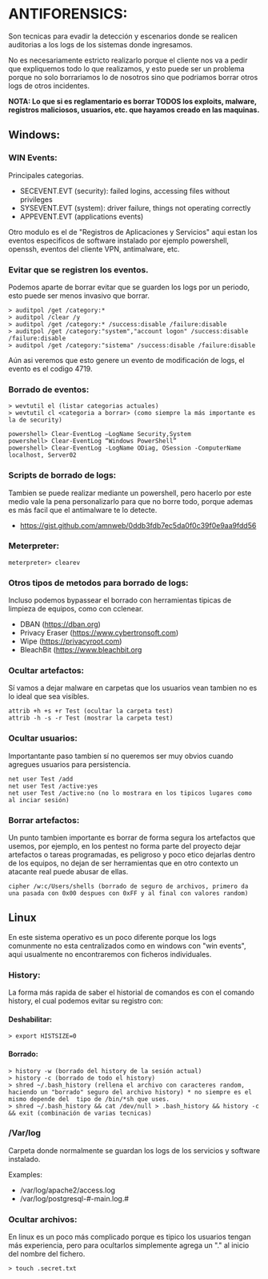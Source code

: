 # ANTIFORENSICS:
Son tecnicas para evadir la detección y escenarios donde se realicen auditorias a los logs de los sistemas donde ingresamos.

No es necesariamente estricto realizarlo porque el cliente nos va a pedir que expliquemos todo lo que realizamos, y esto puede ser un problema porque no solo borrariamos lo de nosotros sino que podriamos borrar otros logs de otros incidentes.

**NOTA: Lo que si es reglamentario es borrar TODOS los exploits, malware, registros maliciosos, usuarios, etc. que hayamos creado en las maquinas.**

## Windows:

### WIN Events:
Principales categorias.
- SECEVENT.EVT (security): failed logins, accessing files without privileges
- SYSEVENT.EVT (system): driver failure, things not operating correctly
- APPEVENT.EVT (applications events)

Otro modulo es el de "Registros de Aplicaciones y Servicios" aqui estan los eventos especificos de software instalado por ejemplo powershell, openssh, eventos del cliente VPN, antimalware, etc.

### Evitar que se registren los eventos.
Podemos aparte de borrar evitar que se guarden los logs por un periodo, esto puede ser menos invasivo que borrar.
```
> auditpol /get /category:*
> auditpol /clear /y
> auditpol /get /category:* /success:disable /failure:disable
> auditpol /get /category:"system","account logon" /success:disable /failure:disable
> auditpol /get /category:"sistema" /success:disable /failure:disable
```

Aún asi veremos que esto genere un evento de modificación de logs, el evento es el codigo 4719.

### Borrado de eventos:
```
> wevtutil el (listar categorias actuales)
> wevtutil cl <categoria a borrar> (como siempre la más importante es la de security)
```
```
powershell> Clear-EventLog –LogName Security,System
powershell> Clear-EventLog “Windows PowerShell”
powershell> Clear-EventLog -LogName ODiag, OSession -ComputerName localhost, Server02
```

### Scripts de borrado de logs:
Tambien se puede realizar mediante un powershell, pero hacerlo por este medio vale la pena personalizarlo para que no borre todo, porque ademas es más facil que el antimalware te lo detecte.
- https://gist.github.com/amnweb/0ddb3fdb7ec5da0f0c39f0e9aa9fdd56

### Meterpreter:
```
meterpreter> clearev
```

### Otros tipos de metodos para borrado de logs:
Incluso podemos bypassear el borrado con herramientas tipicas de limpieza de equipos, como con cclenear.

- DBAN (https://dban.org) 
- Privacy Eraser (https://www.cybertronsoft.com)
- Wipe (https://privacyroot.com)
- BleachBit (https://www.bleachbit.org

### Ocultar artefactos:
Sí vamos a dejar malware en carpetas que los usuarios vean tambien no es lo ideal que sea visibles.
```
attrib +h +s +r Test (ocultar la carpeta test)
attrib -h -s -r Test (mostrar la carpeta test)
```

### Ocultar usuarios:
Importantante paso tambien sí no queremos ser muy obvios cuando agregues usuarios para persistencia.
```
net user Test /add
net user Test /active:yes
net user Test /active:no (no lo mostrara en los tipicos lugares como al inciar sesión)
```

### Borrar artefactos:
Un punto tambien importante es borrar de forma segura los artefactos que usemos, por ejemplo, en los pentest no forma parte del proyecto dejar artefactos o tareas programadas, es peligroso y poco etico dejarlas dentro de los equipos, no dejan de ser herramientas que en otro contexto un atacante real puede abusar de ellas.

```
cipher /w:c/Users/shells (borrado de seguro de archivos, primero da una pasada con 0x00 despues con 0xFF y al final con valores random)
```

## Linux
En este sistema operativo es un poco diferente porque los logs comunmente no esta centralizados como en windows con "win events", aqui usualmente no encontraremos con ficheros individuales.

### History:
La forma más rapida de saber el historial de comandos es con el comando history, el cual podemos evitar su registro con:

#### Deshabilitar:
```
> export HISTSIZE=0
```

#### Borrado:
```
> history -w (borrado del history de la sesión actual)
> history -c (borrado de todo el history)
> shred ~/.bash_history (rellena el archivo con caracteres random, haciendo un "borrado" seguro del archivo history) * no siempre es el mismo depende del  tipo de /bin/*sh que uses.
> shred ~/.bash_history && cat /dev/null > .bash_history && history -c && exit (combinación de varias tecnicas)
```

### /Var/log
Carpeta donde normalmente se guardan los logs de los servicios y software instalado.

Examples:
- /var/log/apache2/access.log
- /var/log/postgresql-#-main.log.#

### Ocultar archivos:
En linux es un poco más complicado porque es tipico los usuarios tengan más experiencia, pero para ocultarlos simplemente agrega un "." al inicio del nombre del fichero.
```
> touch .secret.txt
```














